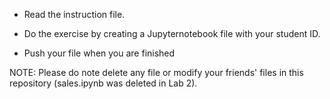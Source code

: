 + Read the instruction file.

+ Do the exercise by creating a Jupyternotebook file with your student ID.

+ Push your file when you are finished

NOTE: Please do note delete any file or modify your friends' files in this repository (sales.ipynb was deleted in Lab 2).
